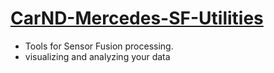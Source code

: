 # [CarND-Mercedes-SF-Utilities](https://github.com/udacity/CarND-Mercedes-SF-Utilities)


- Tools for Sensor Fusion processing.
- visualizing and analyzing your data